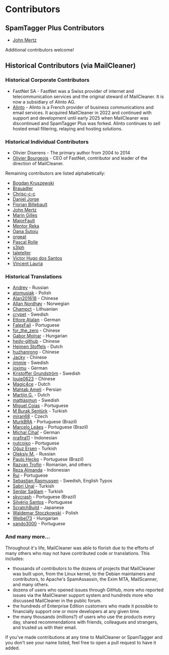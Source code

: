 # Contributors

## SpamTagger Plus Contributors

* [John Mertz](https://github.com/JohnMertz)

Additional contributors welcome!

## Historical Contributors (via MailCleaner)

### Historical Corporate Contributors

* FastNet SA - FastNet was a Swiss provider of internet and telecommunication services and the original steward of MailCleaner. It is now a subsidiary of Alinto AG.
* [Alinto](https://www.alinto.com) - Alinto is a French provider of business communications and email services. It acquired MailCleaner in 2022 and continued with support and development until early 2025 when MailCleaner was discontinued and SpamTagger Plus was forked. Alinto continues to sell hosted email filtering, relaying and hosting solutions.

### Historical Individual Contributors

* Olivier Diserens - The primary author from 2004 to 2014
* [Olivier Bourgeois](https://github.com/reivilob) - CEO of FastNet, contributor and leader of the direction of MailCleaner.

Remaining contributors are listed alphabetically:

* [Bogdan Kruszewski](https://github.com/bogdankruszewski)
* [Brauadler](https://github.com/Brauadler)
* [Chrisc-c-c](https://github.com/Chrisc-c-c)
* [Daniel Jorge](https://github.com/d-jorg)
* [Florian Billebault](https://github.com/FBillebault)
* [John Mertz](https://github.com/JohnMertz)
* [Marin Gilles](https://github.com/Mrngilles)
* [MajorFault](https://github.com/MajorFault)
* [Mentor Reka](https://github.com/0xMentorNotAPseudo)
* [Oana Sutoiu](https://github.com/SutoiuOana)
* [orgeat](https://github.com/orgeat)
* [Pascal Rolle](https://github.com/p-rolle)
* [s3lph](https://github.com/s3lph)
* [taleteller](https://github.com/taleteller)
* [Victor Hugo dos Santos](https://github.com/vhsantos)
* [Vincent Lauria](https://github.com/plivox)

### Historical Translations

* [Andrey](https://github.com/andrie) - Russian
* [atomusiak](https://github.com/atomusiak) - Polish
* [Alan201618](https://github.com/Alan201618) - Chinese
* [Allan Nordhøy](https://github.com/comradekingu) - Norwegian
* [Champct](https://github.com/Champct) - Lithuanian
* [crypet](https://github.com/crypet) - Swedish
* [Ettore Atalan](https://github.com/Atalanttore) - German
* [FalexFail](https://github.com/TigasFail) - Portuguese
* [for_the_zero](https://github.com/for-the-zero) - Chinese
* [Gabor Molnar](https://github.com/gabor-au) - Hungarian
* [hedy-github](https://github.com/hedy-github) - Chinese
* [Heimen Stoffels](https://github.com/Vistaus) - Dutch
* [huzhanrong](https://github.com/huzhanrong) - Chinese
* [Jacky](https://github.com/mrtayung) - Chinese
* [jimmie](https://github.com/neisep) - Swedish
* [joximu](https://github.com/joximu) - German 
* [Kristoffer Grundström](https://github.com/Umeaboy) - Swedish
* [louie0623](https://github.com/louies0623) - Chinese
* [Magic4ce](https://github.com/Magic4ce) - Dutch
* [Mahtab Ameli](https://github.com/ameli-s19) - Persian
* [Martijn G.](https://github.com/martijngoorman) - Dutch
* [mattiasmun](https://github.com/mattiasmun) - Swedish
* [Miguel Coias](https://github.com/j0hnnymcd3v1l) - Portuguese
* [M Burak Şentürk](https://github.com/mbrksntrk) - Turkish
* [miran68](https://github.com/Miran68) - Czech 
* [MurkBRA](https://github.com/MurkBRA) - Portuguese (Brazil)
* [Marcelo Leães](https://github.com/mvldebian) - Portuguese (Brazil)
* [Michal Čihař](https://github.com/nijel) - German
* [nrafira11](https://github.com/nrafira11) - Indonesian
* [nutcoiso](https://github.com/nutcoiso) - Portuguese
* [Oğuz Ersen](https://github.com/oersen) - Turkish
* [Oleksiy M.](https://github.com/Naghaul) - Russian 
* [Paulo Hecko](https://github.com/paulohecko) - Portuguese (Brazil)
* [Razvan Trofin](https://github.com/Razvan-cmd) - Romanian, and others
* [Reza Almanda](https://github.com/rezaalmanda) - Indonesian
* [Rui](https://github.com/xendez) - Portuguese
* [Sebastian Rasmussen](https://github.com/sebras) - Swedish, English Typos
* [Sabri Ünal](https://github.com/yakushabb) - Turkish
* [Serdar Sağlam](https://github.com/SerdarSaglam) - Turkish
* [skycrash](https://github.com/skycrash) - Portuguese (Brazil)
* [Silvério Santos](https://github.com/SantosSi) - Portuguese
* [ScratchBuild](https://github.com/ScratchBuild) - Japanese
* [Waldemar Stoczkowski](https://github.com/WaldiSt) - Polish
* [Weibel73](https://github.com/Weibel73) - Hungarian
* [xando3000](https://github.com/xando3000) - Portuguese

### And many more...

Throughout it's life, MailCleaner was able to florish due to the efforts of many others who may not have contributed code or translations. This includes:

* thousands of contributors to the dozens of projects that MailCleaner was built upon, from the Linux kernel, to the Debian maintainers and contributors, to Apache's SpamAssassin, the Exim MTA, MailScanner, and many others.
* dozens of users who opened issues through GitHub, more who reported issues via the MailCleaner support system and hundreds more who discussed MailCleaner in the public forum.
* the hundreds of Enterprise Edition customers who made it possible to financially support one or more developers at any given time.
* the many thousands (millions?) of users who use the products every day, shared recommendations with friends, colleagues and strangers, and trusted us with their email.

If you've made contributions at any time to MailCleaner or SpamTagger and you don't see your name listed, feel free to open a pull request to have it added.




